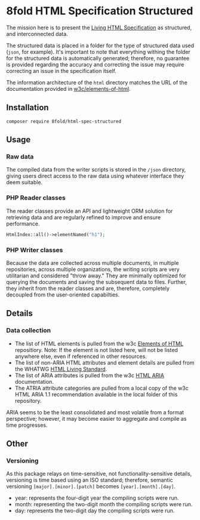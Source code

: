 # 8fold HTML Specification Structured

The mission here is to present the [Living HTML Specification](https://html.spec.whatwg.org/) as structured, and interconnected data.

The structured data is placed in a folder for the type of structured data used (`json`, for example). It's important to note that everything withing the folder for the structured data is automatically generated; therefore, no guarantee is provided regarding the accuracy and correcting the issue may require correcting an issue in the specification itself.

The information architecture of the `html` directory matches the URL of the documentation provided in [w3c/elements-of-html](https://raw.githubusercontent.com/w3c/elements-of-html/master/elements.json).

## Installation

```composer require 8fold/html-spec-structured```

## Usage

### Raw data

The compiled data from the writer scripts is stored in the `/json` directory, giving users direct access to the raw data using whatever interface they deem suitable.

### PHP Reader classes

The reader classes provide an API and lightweight ORM solution for retrieving data and are regularly refined to improve and ensure performance.

```php
HtmlIndex::all()->elementNamed("h1");
```

### PHP Writer classes

Because the data are collected across multiple documents, in multiple repositories, across multiple organizations, the writing scripts are very utilitarian and considered "throw away." They are minimally optimized for querying the documents and saving the subsequent data to files. Further, they inherit from the reader classes and are, therefore, completely decoupled from the user-oriented capabilties.

## Details

### Data collection

- The list of HTML elements is pulled from the w3c [Elements of HTML](https://raw.githubusercontent.com/w3c/elements-of-html/master/elements.json) repositiory. Note: If the element is not listed here, will not be listed anywhere else, even if referenced in other resources.
- The list of non-ARIA HTML attributes and element details are pulled from the WHATWG [HTML Living Standard](https://raw.githubusercontent.com/whatwg/html/master/source).
- The list of ARIA attributes is pulled from the w3c [HTML ARIA](https://raw.githubusercontent.com/w3c/html-aria/gh-pages/index.html) documentation.
- The ATRIA attribute categories are pulled from a local copy of the w3c HTML ARIA 1.1 recommendation available in the local folder of this repository.

ARIA seems to be the least consolidated and most volatile from a format perspective; however, it may become easier to aggregate and compile as time progresses.

## Other

### Versioning

As this package relays on time-sensitive, not functionality-sensitive details, versioning is time based using an ISO standard; therefore, semantic versioning `[major].[minor].[patch]` becomes `[year].[month].[day]`.

- year: represents the four-digit year the compiling scripts were run.
- month: representing the two-digit month the compiling scripts were run.
- day: represents the two-digit day the compiling scripts were run.
